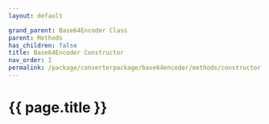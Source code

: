 ```yaml
---
layout: default

grand_parent: Base64Encoder Class
parent: Methods
has_children: false
title: Base64Encoder Constructor
nav_order: 1
permalink: /package/converterpackage/base64encoder/methods/constructor
---
```

# {{ page.title }}